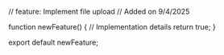 // feature: Implement file upload
// Added on 9/4/2025

function newFeature() {
  // Implementation details
  return true;
}

export default newFeature;